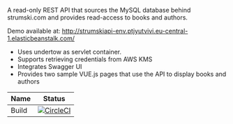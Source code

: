 A read-only REST API that sources the MySQL database behind strumski.com and provides read-access to books and authors.

Demo available at: http://strumskiapi-env.ptjyutvivi.eu-central-1.elasticbeanstalk.com/

- Uses undertow as servlet container.
- Supports retrieving credentials from AWS KMS
- Integrates Swagger UI
- Provides two sample VUE.js pages that use the API to display books and authors


                    

Name     | Status |
-------- | ------ |
Build    | [![CircleCI](https://circleci.com/gh/ipgur/library-api.svg?style=svg)](https://circleci.com/gh/ipgur/library-api) |